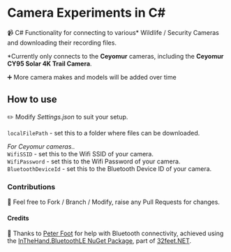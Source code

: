 
# Camera Experiments in C#
📹 C# Functionality for connecting to various\* Wildlife / Security Cameras and downloading their recording files.

\*Currently only connects to the **Ceyomur** cameras, including the **Ceyomur CY95 Solar 4K Trail Camera**. 
 
➕ More camera makes and models will be added over time

## How to use

✏️ Modify *Settings.json* to suit your setup.

`localFilePath` - set this to a folder where files can be downloaded.

*For Ceyomur cameras..*  
`WifiSSID` - set this to the Wifi SSID of your camera.  
`WifiPassword` - set this to the Wifi Password of your camera.  
`BluetoothDeviceId` - set this to the Bluetooth Device ID of your camera.  

### Contributions

🍴 Feel free to Fork / Branch / Modify, raise any Pull Requests for changes.

#### Credits

🙏 Thanks to [Peter Foot](https://github.com/peterfoot) for help with Bluetooth connectivity, achieved using the [InTheHand.BluetoothLE NuGet Package](https://www.nuget.org/packages/InTheHand.BluetoothLE), part of [32feet.NET](https://github.com/inthehand/32feet).
